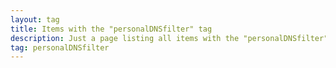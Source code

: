 ```yaml
---
layout: tag
title: Items with the "personalDNSfilter" tag
description: Just a page listing all items with the "personalDNSfilter" tag
tag: personalDNSfilter
---
```

